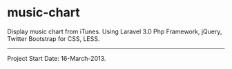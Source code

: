 music-chart
===========

Display music chart from iTunes. Using Laravel 3.0 Php Framework, jQuery, Twitter Bootstrap for CSS, LESS.

---------
Project Start Date: 16-March-2013. 
